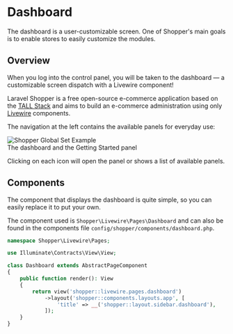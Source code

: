 # Dashboard

The dashboard is a user-customizable screen. One of Shopper's main goals is to enable stores to easily customize the modules.

## Overview

When you log into the control panel, you will be taken to the dashboard — a customizable screen dispatch with a Livewire component!

Laravel Shopper is a free open-source e-commerce application based on the [TALL Stack](https://tallstack.dev) and aims to build an e-commerce administration using only [Livewire](https://laravel-livewire.com) components.

The navigation at the left contains the available panels for everyday use:

<div class="screenshot">
    <img src="/screenshots/{{version}}/dashboard.png" alt="Shopper Global Set Example">
    <div class="caption">The dashboard and the Getting Started panel</div>
</div>

Clicking on each icon will open the panel or shows a list of available panels.

## Components

The component that displays the dashboard is quite simple, so you can easily replace it to put your own.

The component used is `Shopper\Livewire\Pages\Dashboard` and can also be found in the components file `config/shopper/components/dashboard.php`.

```php
namespace Shopper\Livewire\Pages;

use Illuminate\Contracts\View\View;

class Dashboard extends AbstractPageComponent
{
    public function render(): View
    {
        return view('shopper::livewire.pages.dashboard')
            ->layout('shopper::components.layouts.app', [
                'title' => __('shopper::layout.sidebar.dashboard'),
            ]);
    }
}
```
